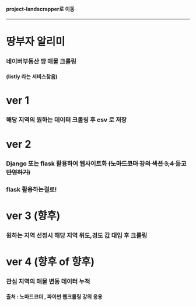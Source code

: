 #### project-landscrapper로 이동
-------------------------------
# 땅부자 알리미
### 네이버부동산 땅 매물 크롤링
#### (listly 라는 서비스찾음)

# ver 1
### 해당 지역의 원하는 데이터 크롤링 후 csv 로 저장

# ver 2
### Django 또는 flask 활용하여 웹사이트화 ~~(노마드코더 강의 섹션 3,4 듣고 반영하기)~~
### flask 활용하는걸로!

# ver 3 (향후)
### 원하는 지역 선정시 해당 지역 위도,경도 값 대입 후 크롤링

# ver 4 (향후 of 향후)
### 관심 지역의 매물 변동 데이터 누적

#### 출처 : 노마드코더 , 파이썬 웹크롤링 강의 응용
   
